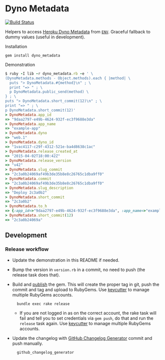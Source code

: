 # Dyno Metadata

[![Build Status](https://travis-ci.org/dentarg/dyno_metadata.svg?branch=master)](https://travis-ci.org/dentarg/dyno_metadata)

Helpers to access [Heroku Dyno Metadata](https://devcenter.heroku.com/articles/dyno-metadata) from [`ENV`](https://ruby-doc.org/core-2.2.0/ENV.html). Graceful fallback to dummy values (useful in development).

Installation

    gem install dyno_metadata

Demonstration

```ruby
$ ruby -I lib -r dyno_metadata.rb -e ' \
(DynoMetadata.methods - Object.methods).each { |method| \
  puts "> DynoMetadata.#{method}\n" ; \
  print "=> " ; \
  p DynoMetadata.public_send(method) \
} ; \
puts "> DynoMetadata.short_commit(12)\n" ; \
print "=> " ; \
p DynoMetadata.short_commit(12)'
> DynoMetadata.app_id
=> "9daa2797-e49b-4624-932f-ec3f9688e3da"
> DynoMetadata.app_name
=> "example-app"
> DynoMetadata.dyno
=> "web.1"
> DynoMetadata.dyno_id
=> "1vac4117-c29f-4312-521e-ba4d8638c1ac"
> DynoMetadata.release_created_at
=> "2015-04-02T18:00:42Z"
> DynoMetadata.release_version
=> "v42"
> DynoMetadata.slug_commit
=> "2c3a0b24069af49b3de35b8e8c26765c1dba9ff0"
> DynoMetadata.commit
=> "2c3a0b24069af49b3de35b8e8c26765c1dba9ff0"
> DynoMetadata.slug_description
=> "Deploy 2c3a0b2"
> DynoMetadata.short_commit
=> "2c3a0b2"
> DynoMetadata.to_h
=> {:app_id=>"9daa2797-e49b-4624-932f-ec3f9688e3da", :app_name=>"example-app", :dyno=>"web.1", :dyno_id=>"1vac4117-c29f-4312-521e-ba4d8638c1ac", :release_created_at=>"2015-04-02T18:00:42Z", :release_version=>"v42", :slug_commit=>"2c3a0b24069af49b3de35b8e8c26765c1dba9ff0", :slug_description=>"Deploy 2c3a0b2", :short_commit=>"2c3a0b2"}
> DynoMetadata.short_commit(12)
=> "2c3a0b24069a"
```

## Development

### Release workflow

* Update the demonstration in this README if needed.

* Bump the version in `version.rb` in a commit, no need to push (the release task does that).

* Build and [publish](http://guides.rubygems.org/publishing/) the gem. This will create the proper tag in git, push the commit and tag and upload to RubyGems. Use [keycutter](https://github.com/joshfrench/keycutter) to manage multiple RubyGems accounts.

        bundle exec rake release

    * If you are not logged in as on the correct account, the rake task will fail and tell you to set credentials via `gem push`, do that and run the `release` task again. Use [keycutter](https://github.com/joshfrench/keycutter) to manage multiple RubyGems accounts.

* Update the changelog with [GitHub Changelog Generator](https://github.com/skywinder/github-changelog-generator/) commit and push manually.

        github_changelog_generator
